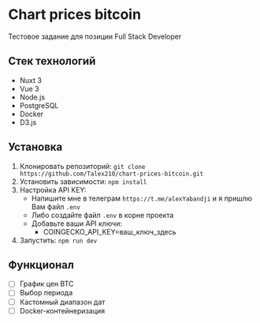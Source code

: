 # Chart prices bitcoin

Тестовое задание для позиции Full Stack Developer

## Стек технологий
- Nuxt 3
- Vue 3
- Node.js
- PostgreSQL
- Docker
- D3.js

## Установка
1. Клонировать репозиторий: `git clone https://github.com/Talex210/chart-prices-bitcoin.git`
2. Установить зависимости: `npm install`
3. Настройка API KEY:
   - Напишите мне в телеграм `https://t.me/alexYabandji` и я пришлю Вам файл `.env`
   - Либо создайте файл `.env` в корне проекта
   - Добавьте ваши API ключи:
        - COINGECKO_API_KEY=ваш_ключ_здесь
4. Запустить: `npm run dev`

## Функционал
- [ ] График цен BTC
- [ ] Выбор периода
- [ ] Кастомный диапазон дат
- [ ] Docker-контейнеризация
